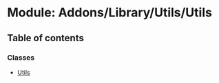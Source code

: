 # Module: Addons/Library/Utils/Utils

## Table of contents

### Classes

- [Utils](../wiki/Addons.Library.Utils.Utils.Utils)
